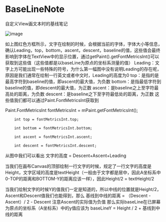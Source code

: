 # BaseLineNote
自定义View画文本时的基线笔记

![image](https://github.com/zghhr1122/BaseLineNote/baeline.png)

如上图红色方框所示，文字在绘制的时候，会根据当前的字体，字体大小等信息，确认Leading，top，bottom，ascent，descent，baseline的值，这些值会最终影响到字体在TextView中的显示位置，通过getPaint().getFontMetricsInt()可以获取到这些值（这些值都是以baseLine为原点的坐标系测量的值）
Leading：文字上方可能出现一些特殊的符号，为什么第一幅图中没有说明Leading的存在呢，原因是我们通常在绘制一行英文或者中文时，Leading的高度为0
top：是指的是最高字符到baseline的值，即ascent的最大值，为负数
bottom：是指最低字符到baseline的值，即descent的最大值，为正数
ascent：是baseline之上至字符最高处的距离，为负数
descent：是baseline之下至字符最低处的距离，为正数
这些值我们都可以通过Paint.FontMetricsInt获取到

Paint.FontMetricsInt  fontMetricsInt = mPaint.getFontMetricsInt();

        int top = fontMetricsInt.top;
        
        int bottom = fontMetricsInt.bottom;
        
        int ascent = fontMetricsInt.ascent;
        
        int descent = fontMetricsInt.descent;
        


从图中我们可以看出
文字的高度 = Descent+Ascent+Leading

当我们在画布Canvas的顶部绘制一行文字的时候，规定了一行文字的高度是Height，文字区域的高度是textHeight（一般由于文字都是居中，因此A坐标系中0-TOP的距离和BOTTOM-Y的距离应该一样），因此Height/2 = textHeight/2

当我们绘制文字的时候Y的值我们一定是知道的，所以中线的位置就是Height/2，Ascent和Descent值我们也能得到，那么
基线到中线的距离 = （Descent - Ascent）/ 2 - Descent
注意Ascent的实际值为负值
那么实际baseLine在已屏幕为原点的坐标系（A坐标系）中的y值应该为
baseLineY = Height / 2 + 基线到中线的距离
